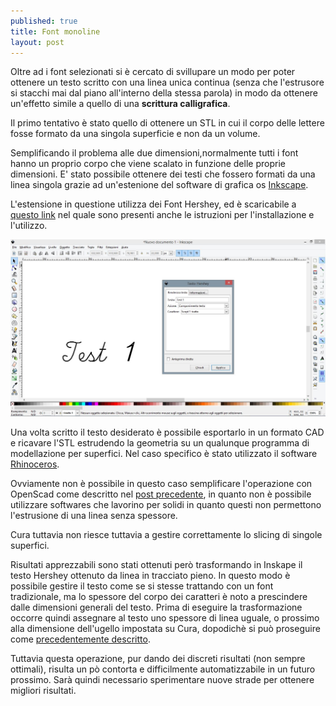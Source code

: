 ```yaml
---
published: true
title: Font monoline
layout: post
---
```

Oltre ad i font selezionati si è cercato di svillupare un modo per poter ottenere un testo scritto con una linea unica continua (senza che l'estrusore si stacchi mai dal piano all'interno della stessa parola) in modo da ottenere un'effetto simile a quello di una **scrittura calligrafica**.

Il primo tentativo è stato quello di ottenere un STL in cui il corpo delle lettere fosse formato da una singola superficie e non da un volume.

Semplificando il problema alle due dimensioni,normalmente tutti i font hanno un proprio corpo che viene scalato in funzione delle proprie dimensioni.
E' stato possibile ottenere dei testi che fossero formati da una linea singola grazie ad un'estenione del software di grafica os [Inkscape](https://inkscape.org/).

L'estensione in questione utilizza dei Font Hershey, ed è scaricabile a  [questo link](http://www.evilmadscientist.com/2011/hershey-text-an-inkscape-extension-for-engraving-fonts/) nel quale sono presenti anche le istruzioni per l'installazione e l'utilizzo.

![testoHershey](https://github.com/Giuzzo/Giuzzo.github.io/blob/master/link_img/21.JPG?raw=true)

Una volta scritto il testo desiderato è possibile esportarlo in un formato CAD e ricavare l'STL estrudendo la geometria su un qualunque programma di modellazione per superfici. Nel caso specifico è stato utilizzato il software [Rhinoceros](https://www.rhino3d.com/it/).

Ovviamente non è possibile in questo caso semplificare l'operazione con OpenScad come descritto nel [post precedente](http://giuzzo.github.io/2015/05/18/test%20di%20stampa%20font.html), in quanto non è possibile utilizzare softwares che lavorino per solidi in quanto questi non permettono l'estrusione di una linea senza spessore.

Cura tuttavia non riesce tuttavia a gestire correttamente lo slicing di singole superfici.

Risultati apprezzabili sono stati ottenuti però trasformando in Inskape il testo Hershey ottenuto da linea in tracciato pieno. In questo modo è possibile gestire il testo come se si stesse trattando con un font tradizionale, ma lo spessore del corpo dei caratteri è noto a prescindere dalle dimensioni generali del testo. 
Prima di eseguire la trasformazione occorre quindi assegnare al testo uno spessore di linea uguale, o prossimo alla dimensione dell'ugello impostata su Cura, dopodichè si può proseguire come [precedentemente descritto](http://giuzzo.github.io/2015/05/18/test%20di%20stampa%20font.html).

Tuttavia questa operazione, pur dando dei discreti risultati (non sempre ottimali), risulta un pò contorta e difficilmente automatizzabile in un futuro prossimo.
Sarà quindi necessario sperimentare nuove strade per ottenere migliori risultati.